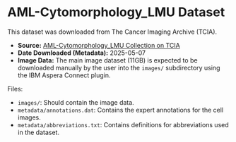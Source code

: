 # AML-Cytomorphology_LMU Dataset

This dataset was downloaded from The Cancer Imaging Archive (TCIA).

- **Source:** [AML-Cytomorphology_LMU Collection on TCIA](https://www.cancerimagingarchive.net/collection/aml-cytomorphology_lmu/)
- **Date Downloaded (Metadata):** 2025-05-07
- **Image Data:** The main image dataset (11GB) is expected to be downloaded manually by the user into the `images/` subdirectory using the IBM Aspera Connect plugin.

Files:
- `images/`: Should contain the image data.
- `metadata/annotations.dat`: Contains the expert annotations for the cell images.
- `metadata/abbreviations.txt`: Contains definitions for abbreviations used in the dataset.
